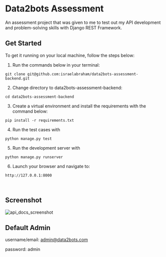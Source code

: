 # Data2bots Assessment
An assessment project that was given to me to test out my API development and problem-solving skills with Django REST Framework.

## Get Started

To get it running on your local machine, follow the steps below:

1. Run the commands below in your terminal:

```
git clone git@github.com:israelabraham/data2bots-assessment-backend.git
```

2. Change directory to data2bots-assessment-backend:

```
cd data2bots-assessment-backend
```

3. Create a virtual environment and install the requirements with the command below:

```
pip install -r requirements.txt
```

4. Run the test cases with
```
python manage.py test
```

5. Run the development server with

```
python manage.py runserver
```

6. Launch your browser and navigate to:

```
http://127.0.0.1:8000
```

<br>

## Screenshot
![api_docs_screenshot](https://user-images.githubusercontent.com/55067204/191750572-16974bf8-d316-4bbe-9acb-c5b59882b02e.png)


## Default Admin

username/email: admin@data2bots.com

password: admin
